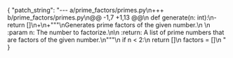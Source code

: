 {
    "patch_string": "--- a/prime_factors/primes.py\n+++ b/prime_factors/primes.py\n@@ -1,7 +1,13 @@\n def generate(n: int):\n-   return []\n+\n+\"\"\"\nGenerates prime factors of the given number.\n \n    :param n: The number to factorize.\n\n    :return: A list of prime numbers that are factors of the given number.\n\"\"\"\n     if n < 2:\n         return []\n     factors = []\n "
}